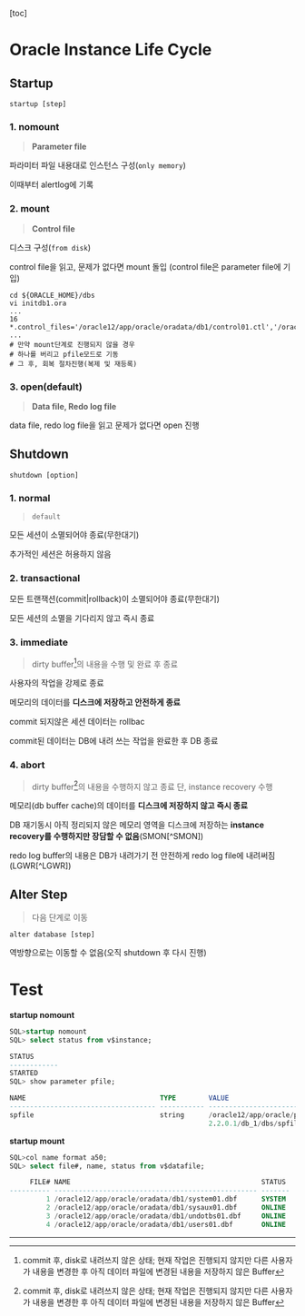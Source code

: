 [toc]

# Oracle Instance Life Cycle

## Startup

`startup [step]`

### 1. nomount

> **Parameter file**

파라미터 파일 내용대로 인스턴스 구성(`only memory`)

이때부터 alertlog에 기록

### 2. mount

> **Control file**

디스크 구성(`from disk`)

control file을 읽고, 문제가 없다면 mount 돌입
(control file은 parameter file에 기입)

```shell
cd ${ORACLE_HOME}/dbs
vi initdb1.ora
...
16 *.control_files='/oracle12/app/oracle/oradata/db1/control01.ctl','/oracle12/app/oracle/oradata/db1/control02.ctl'
...
# 만약 mount단계로 진행되지 않을 경우
# 하나를 버리고 pfile모드로 기동
# 그 후, 회복 절차진행(복제 및 재등록)
```

### 3. open(default)

> **Data file, Redo log file**

data file, redo log file을 읽고 문제가 없다면 open 진행

## Shutdown

`shutdown [option]`

### 1. normal

> `default`

모든 세션이 소멸되어야 종료(무한대기)

추가적인 세션은 허용하지 않음

### 2. transactional

모든 트랜잭션(commit|rollback)이 소멸되어야 종료(무한대기)

모든 세션의 소멸을 기다리지 않고 즉시 종료

### 3. immediate

> dirty buffer[^dirty buffer]의 내용을 수행 및 완료 후 종료

사용자의 작업을 강제로 종료

메모리의 데이터를 **디스크에 저장하고 안전하게 종료**

commit 되지않은 세션 데이터는 rollbac

commit된 데이터는 DB에 내려 쓰는 작업을 완료한 후 DB 종료

### 4. abort

> dirty buffer[^dirty buffer]의 내용을 수행하지 않고 종료
> 단, instance recovery 수행

메모리(db buffer cache)의 데이터를 **디스크에 저장하지 않고 즉시 종료**

DB 재기동시 아직 정리되지 않은 메모리 영역을 디스크에 저장하는 **instance recovery를 수행하지만 장담할 수 없음**(SMON[^SMON])

redo log buffer의 내용은 DB가 내려가기 전 안전하게 redo log file에 내려써짐(LGWR[^LGWR])

## Alter Step

> 다음 단계로 이동

`alter database [step]`

역방향으로는 이동할  수 없음(오직 shutdown 후 다시 진행)

# Test

**startup nomount**

```sql
SQL>startup nomount
SQL> select status from v$instance;

STATUS
------------
STARTED
SQL> show parameter pfile;

NAME                                 TYPE        VALUE
------------------------------------ ----------- ------------------------------
spfile                               string      /oracle12/app/oracle/product/1
                                                 2.2.0.1/db_1/dbs/spfiledb1.ora
```

**startup mount**

```sql
SQL>col name format a50;
SQL> select file#, name, status from v$datafile;

     FILE# NAME                                               STATUS
---------- -------------------------------------------------- -------
         1 /oracle12/app/oracle/oradata/db1/system01.dbf      SYSTEM
         2 /oracle12/app/oracle/oradata/db1/sysaux01.dbf      ONLINE
         3 /oracle12/app/oracle/oradata/db1/undotbs01.dbf     ONLINE
         4 /oracle12/app/oracle/oradata/db1/users01.dbf       ONLINE
```





---

[^Pinned Buffer]: commit 전, 변경여지가 있는 상태; 다른 사용자가 이미 사용하고 있는 Buffer Block으로 사용할 수 없음
[^Dirty Buffer]: commit 후, disk로 내려쓰지 않은 상태; 현재 작업은 진행되지 않지만 다른 사용자가 내용을 변경한 후 아직 데이터 파일에 변경된 내용을 저장하지 않은 Buffer
[^Free Buffer]: 사용되지 않았거나(Unused) 또는 Dirty Buffer 였다가 디스크로 저장이 되고 다시 재사용 가능하게 된 Block
